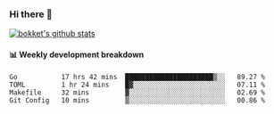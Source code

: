 ### Hi there 👋
[![bokket's github stats](https://github-readme-stats.vercel.app/api?username=bokket&show_icons=true&count_private=true)](https://github.com/anuraghazra/github-readme-stats)

#### :bar_chart: Weekly development breakdown
<!--START_SECTION:waka-->
```text
Go           17 hrs 42 mins  ██████████████████████▒░░   89.27 % 
TOML         1 hr 24 mins    █▓░░░░░░░░░░░░░░░░░░░░░░░   07.11 % 
Makefile     32 mins         ▓░░░░░░░░░░░░░░░░░░░░░░░░   02.69 % 
Git Config   10 mins         ▒░░░░░░░░░░░░░░░░░░░░░░░░   00.86 % 
```
<!--END_SECTION:waka-->
